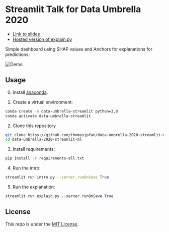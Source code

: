 # Streamlit Talk for Data Umbrella 2020

- [Link to slides](https://thomasjpfan.github.io/data-umbrella-2020-streamlit-slides/#1)
- [Hosted version of explain.py](https://share.streamlit.io/thomasjpfan/data-umbrella-2020-streamlit-ml/explain.py)

Simple dashboard using SHAP values and Anchors for explanations for predictions:

![Demo](demo.gif)

## Usage

0. Install [anaconda](https://www.anaconda.com/products/individual).

1. Create a virtual environment:

```bash
conda create -n data-umbrella-streamlit python=3.8
conda activate data-umbrella-streamlit
```
2. Clone this repository

```bash
git clone https://github.com/thomasjpfan/data-umbrella-2020-streamlit-ml.git
cd data-umbrella-2020-streamlit-ml
```

3. Install requirements:

```bash
pip install -r requirements-all.txt
```

4. Run the intro:

```bash
streamlit run intro.py --server.runOnSave True
```

5. Run the explanation:

```py
streamlit run explain.py --server.runOnSave True
```

## License

This repo is under the [MIT License](LICENSE).
